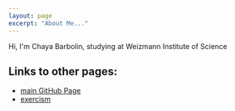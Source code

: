 ```yaml
---
layout: page
excerpt: "About Me..."
---
```


Hi, I'm Chaya Barbolin, studying at Weizmann Institute of Science 

## Links to other pages:

- [main GitHub Page](https://chayabar.github.io)
- [exercism](https://chayabar.github.io/exercism.md)
